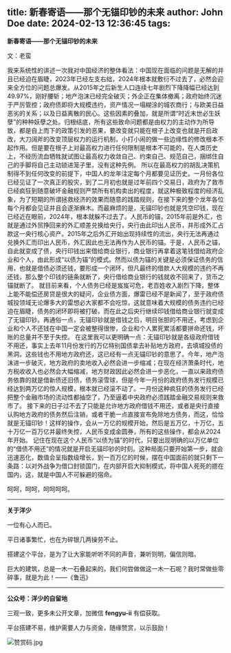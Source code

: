 title: 新春寄语——那个无锚印钞的未来
author: John Doe
date: 2024-02-13 12:36:45
tags:
---
**新春寄语——那个无锚印钞的未来**<!--more-->

文：老蛮

我来系统性的讲述一次我对中国经济的整体看法：中国现在面临的问题是无解的并且已经迫在眉睫，2023年已经左支右绌，2024年根本就敷衍不过去了，必然会迎来全方位的问题总爆发。从2015年之后新生人口连续七年剧烈下降降幅已经达到49.97%，刚好腰斩；地产泡沫已经完全破灭；外企正在集体撤离；政府始终沉迷于严厉管控；政府债即将大规模违约，资产情况一塌糊涂的城农商行；与欧美日益恶劣的关系；以及日益离散的民心。这些因素的叠加，就是所谓“时近末世必生妖孽”的种种妖孽之处。归根结底，所有这些致命问题都是由权力的主动作为所导致，都是自上而下的政策引发的恶果，要改变就只能在根子上改变也就是开启政改，大刀阔斧的改变顶层权力的运行机制，小打小闹的做一些边缘性的修改根本不起作用。但是要在根子上对最高权力进行任何限制是根本不可能的，在人类历史上，不经历流血牺牲就试图让最高权力收敛自己、约束自己、规范自己，捆绑住自己的手脚将自己主动锁进笼子里，没有这种先例。
所以在最高权力的胡乱决策机制得不到任何改变的前提下，中国人的龙年注定每个月都要见证历史。一月份各位已经见证了一次真正的股灾，到了二月初也就是过年前四个交易日，政府为了救市已经疯狂到随意破坏金融规则严禁所有机构卖出的程度，就这种极致程度的经济乱象，为了短期的所谓拯救经济的效果而随意的践踏规则，在接下来的整个龙年各位每个月都会见证并且会逐渐麻木。而最麻烦的是，无锚印钞也就是凭空印钱，现在已经近在眼前，2024年，根本就躲不过去了。人民币的锚，2015年前是外汇，也就是通过外贸挣回来的外汇顺差兑换给央行，央行由此印出人民币，并形成外汇占款这一央行核心资产。2015年之后外汇开始出现持续性的流出，央行无法再通过兑换外汇而印出人民币，外汇因此也无法再作为人民币的锚。于是，人民币之锚，自此就变成了债，央行印钱出来借给商业银行，商业银行再拿着这笔钱借给政府企业和个人，由此形成“以债为锚”的模式。然而以债为锚的关键是必须保证债务的信用，也就是借债必须还钱，要形成一个闭环，但凡最终的借款人大规模的违约不再还钱，那么整个印钱的链条就断了，央行借给商业银行的钱就收不回来了，货币之锚就断了。
就目前来看，个人债务已经是岌岌可危，老百姓收入剧烈下降，整体上能不能偿还房贷是很大的疑问，企业债方面，爆雷已经不是新闻了，至于政府债城投领域无论爆多大的雷想必大家都不会吃惊，这就意味着大规模的债务违约已经迫在眉睫，债务的闭环即将被打破，而在此之后央行继续印钱借给商业银行就变成了无锚印钞。再通俗一点，无锚印钞就是借钱之后，明目张胆的不用还，考虑到企业和个人不还钱在中国一定会被整得很惨，企业和个人累死累活都要拼命还钱，坏账的总量并不至于失控。
在这里我可以更明确一点：无锚印钞就是各级政府借钱不用还，事实上去年11月份发行的万亿特别国债拿去补贴地方政府，去填城投债的黑洞，这些钱也不用地方政府还，这已经有一点无锚印钞的意思了。今年，地产泡沫进一步破灭，地方政府的卖地收入必然会进一步缩减；在现在经济萧条时代，地方税收收入也必然会大幅缩减，地方财政因此必然会进一步恶化，一直以来政府债务依靠的就是借新债还旧债，债务滚雪球，但是今年一月份的政府债务发行规模已经达到两万亿的惊人规模，根本就已经滚不动了。一月份这种疯狂的债务发行已经把整个金融市场的流动性都抽空了，乃至逼着中央政府必须践踏金融交易规则来救市了。
接下来的日子过不去了只能是允许地方政府借钱不用还，或者是央行直接认购地方政府的债务然后注销，或者干脆一点直接宣布免除地方债务，而这，恰恰就是无锚印钞！这样的操作，会从一万亿的规模开始，然后是五万亿，十万亿，五十万亿一百万亿并最终失控，人民币变成金圆券，所有的这些操作，都会从2024年开始。
记住在现在这个人民币“以债为锚”的时代，只要出现明确的以万亿单位的“借债不用还”的情况就是开启无锚印钞的时刻。这种局面只要开始第一步，就会迅速恶化，数值会呈指数级增长，到一百万亿的时候，摆在中国面前的就只剩下一条路：以对外战争为借口封锁国门，在内部开启大抑制模式，将中国人死死的摁在国内，这，就是中国人不可躲避的宿命。

呵呵，呵呵，呵呵呵呵。
- - -
**关于洋少**

一位有心人而已。

平日诸事繁忙，也在为碎银几两操劳不止。

搭建这个平台，是为了让大家能听听不同的声音，兼听则明，偏信则暗。

巨大的建筑，总是一木一石叠起来的，我们何尝做做这一木一石呢？我时常做些零碎事，就是为此！——《鲁迅》

---

**公众号：洋少的自留地** 

三观一致，更多未公开文章，加微信 **fengyu-ii** 有偿获取。

平台搭建不易，维护需要人力与资金，随缘赞赏，以示鼓励！

![赞赏码.jpg](/images/shang.jpg)